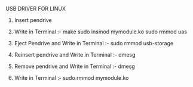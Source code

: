 USB DRIVER FOR LINUX

1. Insert pendrive

2. Write in Terminal :-
make
sudo insmod mymodule.ko
sudo rmmod uas

3. Eject Pendrive and Write in Terminal :-
sudo rmmod usb-storage

4. Reinsert pendrive and Write in Terminal :-
dmesg

5. Remove pendrive and Write in Terminal :-
dmesg

6. Write in Terminal :-
sudo rmmod mymodule.ko



